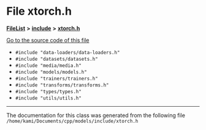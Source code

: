 

# File xtorch.h



[**FileList**](files.md) **>** [**include**](dir_d44c64559bbebec7f509842c48db8b23.md) **>** [**xtorch.h**](xtorch_8h.md)

[Go to the source code of this file](xtorch_8h_source.md)



* `#include "data-loaders/data-loaders.h"`
* `#include "datasets/datasets.h"`
* `#include "media/media.h"`
* `#include "models/models.h"`
* `#include "trainers/trainers.h"`
* `#include "transforms/transforms.h"`
* `#include "types/types.h"`
* `#include "utils/utils.h"`


































































------------------------------
The documentation for this class was generated from the following file `/home/kami/Documents/cpp/models/include/xtorch.h`

